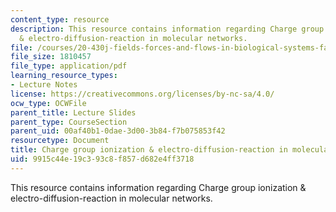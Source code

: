 ```yaml
---
content_type: resource
description: This resource contains information regarding Charge group ionization
  & electro-diffusion-reaction in molecular networks.
file: /courses/20-430j-fields-forces-and-flows-in-biological-systems-fall-2015/9915c44e19c393c8f857d682e4ff3718_MIT20_430JF15_Lecture13.pdf
file_size: 1810457
file_type: application/pdf
learning_resource_types:
- Lecture Notes
license: https://creativecommons.org/licenses/by-nc-sa/4.0/
ocw_type: OCWFile
parent_title: Lecture Slides
parent_type: CourseSection
parent_uid: 00af40b1-0dae-3d00-3b84-f7b075853f42
resourcetype: Document
title: Charge group ionization & electro-diffusion-reaction in molecular networks
uid: 9915c44e-19c3-93c8-f857-d682e4ff3718
---
```

This resource contains information regarding Charge group ionization & electro-diffusion-reaction in molecular networks.
